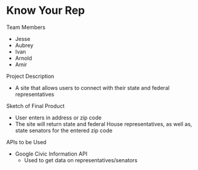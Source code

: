 # Know Your Rep

Team Members
  - Jesse
  - Aubrey
  - Ivan
  - Arnold
  - Amir

Project Description
  - A site that allows users to connect with their state and federal representatives

Sketch of Final Product
  - User enters in address or zip code
  - The site will return state and federal House representatives, as well as, state senators for the entered zip code

APIs to be Used
  - Google Civic Information API
      * Used to get data on representatives/senators

